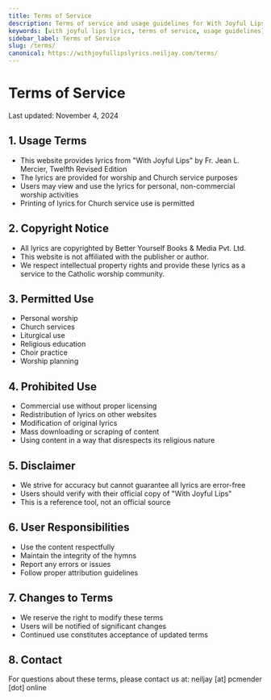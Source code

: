 ```yaml
---
title: Terms of Service
description: Terms of service and usage guidelines for With Joyful Lips Lyrics website.
keywords: [with joyful lips lyrics, terms of service, usage guidelines]
sidebar_label: Terms of Service
slug: /terms/
canonical: https://withjoyfullipslyrics.neiljay.com/terms/
---
```


# Terms of Service

Last updated: November 4, 2024

## 1. Usage Terms
- This website provides lyrics from "With Joyful Lips" by Fr. Jean L. Mercier, Twelfth Revised Edition
- The lyrics are provided for worship and Church service purposes
- Users may view and use the lyrics for personal, non-commercial worship activities
- Printing of lyrics for Church service use is permitted

## 2. Copyright Notice
- All lyrics are copyrighted by Better Yourself Books & Media Pvt. Ltd.
- This website is not affiliated with the publisher or author.
- We respect intellectual property rights and provide these lyrics as a service to the Catholic worship community.

## 3. Permitted Use
- Personal worship
- Church services
- Liturgical use
- Religious education
- Choir practice
- Worship planning

## 4. Prohibited Use
- Commercial use without proper licensing
- Redistribution of lyrics on other websites
- Modification of original lyrics
- Mass downloading or scraping of content
- Using content in a way that disrespects its religious nature

## 5. Disclaimer
- We strive for accuracy but cannot guarantee all lyrics are error-free
- Users should verify with their official copy of "With Joyful Lips"
- This is a reference tool, not an official source

## 6. User Responsibilities
- Use the content respectfully
- Maintain the integrity of the hymns
- Report any errors or issues
- Follow proper attribution guidelines

## 7. Changes to Terms
- We reserve the right to modify these terms
- Users will be notified of significant changes
- Continued use constitutes acceptance of updated terms

## 8. Contact
For questions about these terms, please contact us at:
neiljay [at] pcmender [dot] online